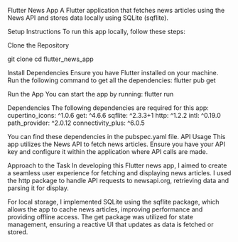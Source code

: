Flutter News App
A Flutter application that fetches news articles using the News API and stores data locally using SQLite (sqflite).

Setup Instructions
To run this app locally, follow these steps:

Clone the Repository

git clone <repository-url>
cd flutter_news_app

Install Dependencies Ensure you have Flutter installed on your machine. Run the following command to get all the dependencies:
flutter pub get

Run the App You can start the app by running:
flutter run


Dependencies
The following dependencies are required for this app:
cupertino_icons: ^1.0.6
get: ^4.6.6
sqflite: ^2.3.3+1
http: ^1.2.2
intl: ^0.19.0
path_provider: ^2.0.12
connectivity_plus: ^6.0.5

You can find these dependencies in the pubspec.yaml file.
API Usage
This app utilizes the News API to fetch news articles. Ensure you have your API key and configure it within the application where API calls are made.

Approach to the Task
In developing this Flutter news app, I aimed to create a seamless user experience for fetching and displaying news articles. I used the http package to handle API requests to newsapi.org, retrieving data and parsing it for display.

For local storage, I implemented SQLite using the sqflite package, which allows the app to cache news articles, improving performance and providing offline access. The get package was utilized for state management, ensuring a reactive UI that updates as data is fetched or stored.
